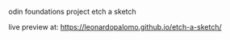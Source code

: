 odin foundations project etch a sketch

live preview at: https://leonardopalomo.github.io/etch-a-sketch/
